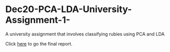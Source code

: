 # Dec20-PCA-LDA-University-Assignment-1-
A university assignment that involves classifying rubies using PCA and LDA

Click <a href="https://rypoll.github.io/Dec20-PCA-LDA-University-Assignment-1-/PCA%20LDA%20Report.html">here</a> to go the final report.
